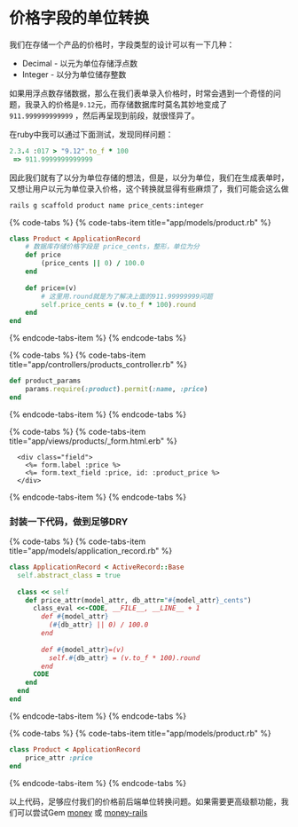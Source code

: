 # 价格字段的单位转换

我们在存储一个产品的价格时，字段类型的设计可以有一下几种：

* Decimal - 以元为单位存储浮点数
* Integer - 以分为单位储存整数

如果用浮点数存储数据，那么在我们表单录入价格时，时常会遇到一个奇怪的问题，我录入的价格是`9.12`元，而存储数据库时莫名其妙地变成了`911.999999999999` ，然后再呈现到前段，就很怪异了。

在ruby中我可以通过下面测试，发现同样问题：

```ruby
2.3.4 :017 > "9.12".to_f * 100
 => 911.9999999999999
```

因此我们就有了以分为单位存储的想法，但是，以分为单位，我们在生成表单时，又想让用户以元为单位录入价格，这个转换就显得有些麻烦了，我们可能会这么做

```bash
rails g scaffold product name price_cents:integer
```

{% code-tabs %}
{% code-tabs-item title="app/models/product.rb" %}
```ruby
class Product < ApplicationRecord
    # 数据库存储价格字段是 price_cents，整形，单位为分
    def price
        (price_cents || 0) / 100.0
    end
    
    def price=(v)
        # 这里用.round就是为了解决上面的911.99999999问题
        self.price_cents = (v.to_f * 100).round
    end
end
```
{% endcode-tabs-item %}
{% endcode-tabs %}

{% code-tabs %}
{% code-tabs-item title="app/controllers/products\_controller.rb" %}
```ruby
def product_params
    params.require(:product).permit(:name, :price)
end

```
{% endcode-tabs-item %}
{% endcode-tabs %}

{% code-tabs %}
{% code-tabs-item title="app/views/products/\_form.html.erb" %}
```markup
  <div class="field">
    <%= form.label :price %>
    <%= form.text_field :price, id: :product_price %>
  </div>
```
{% endcode-tabs-item %}
{% endcode-tabs %}

### 封装一下代码，做到足够DRY

{% code-tabs %}
{% code-tabs-item title="app/models/application\_record.rb" %}
```ruby
class ApplicationRecord < ActiveRecord::Base
  self.abstract_class = true
  
  class << self
    def price_attr(model_attr, db_attr="#{model_attr}_cents")
      class_eval <<-CODE, __FILE__, __LINE__ + 1
        def #{model_attr}
          (#{db_attr} || 0) / 100.0
        end
        
        def #{model_attr}=(v)
          self.#{db_attr} = (v.to_f * 100).round
        end
      CODE
    end
  end
end
```
{% endcode-tabs-item %}
{% endcode-tabs %}

{% code-tabs %}
{% code-tabs-item title="app/models/product.rb" %}
```ruby
class Product < ApplicationRecord
    price_attr :price
end
```
{% endcode-tabs-item %}
{% endcode-tabs %}

以上代码，足够应付我们的价格前后端单位转换问题。如果需要更高级额功能，我们可以尝试Gem [money](https://github.com/RubyMoney/money) 或 [money-rails](https://github.com/RubyMoney/money-rails)

